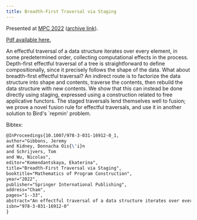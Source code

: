```yaml
---
title: Breadth-First Traversal via Staging
---
```


Presented at [MPC 2022](https://www.macs.hw.ac.uk/mpc22/)
([archive link](https://web.archive.org/web/20230409102549/https://www.macs.hw.ac.uk/mpc22/)).

[Pdf available here.](pdfs/breadth-first-traversals-via-staging.pdf)

An effectful traversal of a data structure iterates over every element, in some
predetermined order, collecting computational effects in the process.
Depth-first effectful traversal of a tree is straightforward to define
compositionally, since it precisely follows the shape of the data. What about
breadth-first effectful traversal? An indirect route is to factorize the data
structure into shape and contents, traverse the contents, then rebuild the data
structure with new contents. We show that this can instead be done directly
using staging, expressed using a construction related to free applicative
functors. The staged traversals lend themselves well to fusion; we prove a novel
fusion rule for effectful traversals, and use it in another solution to Bird's
`repmin' problem.

Bibtex:

```tex
@InProceedings{10.1007/978-3-031-16912-0_1,
author="Gibbons, Jeremy
and Kidney, Donnacha Ois{\'i}n
and Schrijvers, Tom
and Wu, Nicolas",
editor="Komendantskaya, Ekaterina",
title="Breadth-First Traversal via Staging",
booktitle="Mathematics of Program Construction",
year="2022",
publisher="Springer International Publishing",
address="Cham",
pages="1--33",
abstract="An effectful traversal of a data structure iterates over every element, in some predetermined order, collecting computational effects in the process. Depth-first effectful traversal of a tree is straightforward to define compositionally, since it precisely follows the shape of the data. What about breadth-first effectful traversal? An indirect route is to factorize the data structure into shape and contents, traverse the contents, then rebuild the data structure with new contents. We show that this can instead be done directly using staging, expressed using a construction related to free applicative functors. The staged traversals lend themselves well to fusion; we prove a novel fusion rule for effectful traversals, and use it in another solution to Bird's `repmin' problem.",
isbn="978-3-031-16912-0"
}
```
